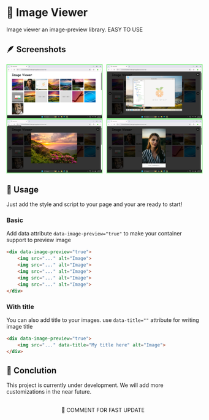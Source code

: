 # 🌻 Image Viewer

Image viewer an image-preview library. EASY TO USE

## 🪶 Screenshots
<div style="display: flex;flex-direction: column; grid-gap: 10px;">
     <div style="display: flex; grid-gap: 10px;">
        <img src="screenshots/1.png" alt="screenshots" width="49%" style="border: 2px solid lightgreen"/>
        <img src="screenshots/2.png" alt="screenshots" width="49%" style="border: 2px solid lightgreen"/>
    </div>
</div>
<div style="display: flex;flex-direction: column; grid-gap: 10px;">
     <div style="display: flex; grid-gap: 10px;">
        <img src="screenshots/3.png" alt="screenshots" width="49%" style="border: 2px solid lightgreen"/>
        <img src="screenshots/4.png" alt="screenshots" width="49%" style="border: 2px solid lightgreen"/>
    </div>
</div>

## 🐊 Usage
Just add the style and script to your page and your are ready to start!

### Basic 
Add data attribute `data-image-preview="true"` to make your container support to preview image
```html
<div data-image-preview="true">
    <img src="..." alt="Image">
    <img src="..." alt="Image">
    <img src="..." alt="Image">
    <img src="..." alt="Image">
    <img src="..." alt="Image">
</div>
```

### With title
You can also add title to your images. use `data-title=""` attribute for writing image title

```html
<div data-image-preview="true">
    <img src="..." data-title="My title here" alt="Image">
</div>
```

## 🍕 Conclution
This project is currently under development. We will add more customizations in the near future. 
<br><br>
<div align="center">🍊 COMMENT FOR FAST UPDATE</div>
<br><br>
